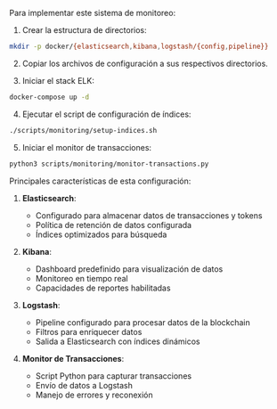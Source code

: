 Para implementar este sistema de monitoreo:

1. Crear la estructura de directorios:
```bash
mkdir -p docker/{elasticsearch,kibana,logstash/{config,pipeline}}
```

2. Copiar los archivos de configuración a sus respectivos directorios.

3. Iniciar el stack ELK:
```bash
docker-compose up -d
```

4. Ejecutar el script de configuración de índices:
```bash
./scripts/monitoring/setup-indices.sh
```

5. Iniciar el monitor de transacciones:
```bash
python3 scripts/monitoring/monitor-transactions.py
```

Principales características de esta configuración:

1. **Elasticsearch**:
   - Configurado para almacenar datos de transacciones y tokens
   - Política de retención de datos configurada
   - Índices optimizados para búsqueda

2. **Kibana**:
   - Dashboard predefinido para visualización de datos
   - Monitoreo en tiempo real
   - Capacidades de reportes habilitadas

3. **Logstash**:
   - Pipeline configurado para procesar datos de la blockchain
   - Filtros para enriquecer datos
   - Salida a Elasticsearch con índices dinámicos

4. **Monitor de Transacciones**:
   - Script Python para capturar transacciones
   - Envío de datos a Logstash
   - Manejo de errores y reconexión
